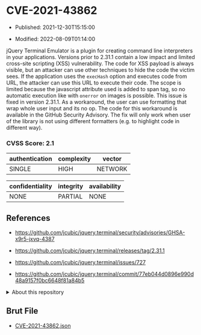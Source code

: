 # CVE-2021-43862

- Published: 2021-12-30T15:15:00

- Modified: 2022-08-09T01:14:00

jQuery Terminal Emulator is a plugin for creating command line interpreters in your applications. Versions prior to 2.31.1 contain a low impact and limited cross-site scripting (XSS) vulnerability. The code for XSS payload is always visible, but an attacker can use other techniques to hide the code the victim sees. If the application uses the `execHash` option and executes code from URL, the attacker can use this URL to execute their code. The scope is limited because the javascript attribute used is added to span tag, so no automatic execution like with `onerror` on images is possible. This issue is fixed in version 2.31.1. As a workaround, the user can use formatting that wrap whole user input and its no op. The code for this workaround is available in the GitHub Security Advisory. The fix will only work when user of the library is not using different formatters (e.g. to highlight code in different way).

### CVSS Score: **2.1**

| authentication | complexity | vector |
| --- | --- | --- |
| SINGLE | HIGH | NETWORK |

| confidentiality | integrity | availability |
| --- | --- | --- |
| NONE | PARTIAL | NONE |

## References

* https://github.com/jcubic/jquery.terminal/security/advisories/GHSA-x9r5-jxvq-4387

* https://github.com/jcubic/jquery.terminal/releases/tag/2.31.1

* https://github.com/jcubic/jquery.terminal/issues/727

* https://github.com/jcubic/jquery.terminal/commit/77eb044d0896e990d48a9157f0bc6648f81a84b5

<details>
<summary>About this repository</summary> 

  This repository is part of the project [Live Hack CVE](https://github.com/Live-Hack-CVE). Main website can be found [www.live-hack.org](https://www.live-hack.org) 
  
  Made by [Sn0wAlice](https://github.com/Sn0wAlice) for the people that care about security and need to have a feed of the latest CVEs. Hope you enjoy it, don't forget to star the repo and follow me on [Twitter](https://twitter.com/Sn0wAlice) and [Github](https://github.com/Sn0wAlice). And that is my [personnal website](https://www.alice-snow.me/)

  - [Home Page](https://github.com/Live-Hack-CVE)
  - [Framework](https://github.com/Live-Hack-CVE/cve-framework)
  - [CVE database](https://github.com/Live-Hack-CVE/full_database)
  - [Changelog](https://github.com/Live-Hack-CVE/Changelog)
</details>

## Brut File

* [CVE-2021-43862.json](https://raw.githubusercontent.com/Live-Hack-CVE/full_database/main/cves/2021/CVE-2021-43862.json)

